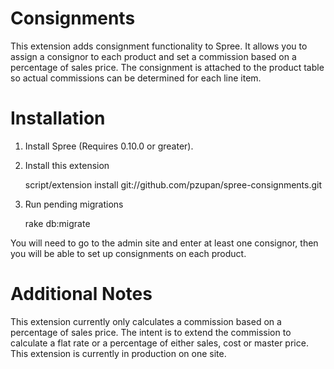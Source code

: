 Consignments
============

This extension adds consignment functionality to Spree.  It allows you to assign a consignor to each product and set a commission based on a percentage of sales price.  The consignment is attached to the product table so actual commissions can be determined for each line item.  
 
Installation
============

1. Install Spree (Requires 0.10.0 or greater).

2. Install this extension

      script/extension install git://github.com/pzupan/spree-consignments.git

3. Run pending migrations

      rake db:migrate

You will need to go to the admin site and enter at least one consignor, then you will be able to set up consignments on each product.


Additional Notes
================

This extension currently only calculates a commission based on a percentage of sales price.  The intent is to extend the commission to calculate a flat rate or a percentage of either sales, cost or master price.  This extension is currently in production on one site.  